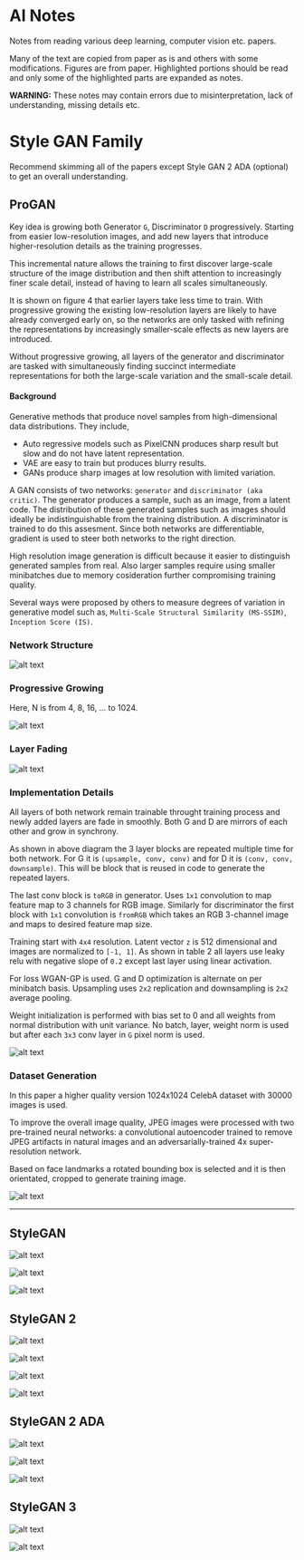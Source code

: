 # AI Notes

Notes from reading various deep learning, computer vision etc. papers. 

Many of the text are copied from paper as is and others with some modifications. Figures are from paper. Highlighted portions should be read and only some of the highlighted parts are expanded as notes.

**WARNING:** These notes may contain errors due to misinterpretation, lack of understanding, missing details etc. 

# Style GAN Family

Recommend skimming all of the papers except Style GAN 2 ADA (optional) to get an overall understanding.

## ProGAN

Key idea is growing both Generator `G`, Discriminator `D` progressively. Starting from easier low-resolution images, and add new layers that introduce higher-resolution details as the training progresses.

This incremental nature allows the training to first discover large-scale structure of the image distribution and then shift attention to increasingly finer scale detail, instead of having to learn all scales simultaneously.

It is shown on figure 4 that earlier layers take less time to train. With progressive growing the existing low-resolution layers are likely to have already converged early on,
so the networks are only tasked with refining the representations by increasingly smaller-scale effects as new layers are introduced.

Without progressive growing, all layers of the generator and discriminator are tasked with simultaneously finding succinct intermediate representations for both the large-scale variation and the small-scale detail. 

#### Background

Generative methods that produce novel samples from high-dimensional data distributions. They include,

- Auto regressive models such as PixelCNN produces sharp result but slow and do not have latent representation. 
- VAE are easy to train but produces blurry results.
- GANs produce sharp images at low resolution with limited variation.

A GAN consists of two networks: `generator` and `discriminator (aka critic)`. The generator produces a sample, such as an image, from a latent code. The distribution of these generated samples such as images should ideally be indistinguishable from the training distribution. A discriminator is trained to do this assesment. Since both networks are differentiable, gradient is used to steer both networks to the right direction.

High resolution image generation is difficult because it easier to distinguish generated samples from real. Also larger samples require using smaller minibatches due to memory cosideration further compromising training quality. 

Several ways were proposed by others to measure degrees of variation in generative model such as, `Multi-Scale Structural Similarity (MS-SSIM)`, `Inception Score (IS)`.

### Network Structure

![alt text](https://github.com/quickgrid/AI-Resources/blob/master/resources/ai-notes/gan/progan/progan1.png)


### Progressive Growing

Here, N is from 4, 8, 16, ... to 1024.

![alt text](https://github.com/quickgrid/AI-Resources/blob/master/resources/ai-notes/gan/progan/progan5.png)


### Layer Fading

![alt text](https://github.com/quickgrid/AI-Resources/blob/master/resources/ai-notes/gan/progan/progan3.png)


### Implementation Details

All layers of both network remain trainable throught training process and newly added layers are fade in smoothly. Both G and D are mirrors of each other and grow in synchrony.

As shown in above diagram the 3 layer blocks are repeated multiple time for both network. For G it is `(upsample, conv, conv)` and for D it is `(conv, conv, downsample)`. This will be block that is reused in code to generate the repeated layers.

The last conv block is `toRGB` in generator. Uses `1x1` convolution to map feature map to 3 channels for RGB image. Similarly for discriminator the first block with `1x1` convolution is `fromRGB` which takes an RGB 3-channel image and maps to desired feature map size.

Training start with `4x4` resolution. Latent vector `z` is 512 dimensional and images are normalized to `[-1, 1]`. As shown in table 2 all layers use leaky relu with negative slope of `0.2` except last layer using linear activation.

For loss WGAN-GP is used. G and D optimization is alternate on per minibatch basis. Upsampling uses `2x2` replication and downsampling is `2x2` average pooling.

Weight initialization is performed with bias set to 0 and all weights from normal distribution with unit variance. No batch, layer, weight norm is used but after each `3x3` conv layer in `G` pixel norm is used.

![alt text](https://github.com/quickgrid/AI-Resources/blob/master/resources/ai-notes/gan/progan/progan2.png)



### Dataset Generation

In this paper a higher quality version 1024x1024 CelebA dataset with 30000 images is used.

To improve the overall image quality, JPEG images were processed with two pre-trained neural networks: a convolutional autoencoder trained to remove JPEG artifacts in natural images and an adversarially-trained 4x super-resolution network. 

Based on face landmarks a rotated bounding box is selected and it is then orientated, cropped to generate training image.

![alt text](https://github.com/quickgrid/AI-Resources/blob/master/resources/ai-notes/gan/progan/progan4.png)

<hr>

## StyleGAN

![alt text](https://github.com/quickgrid/AI-Resources/blob/master/resources/ai-notes/gan/stylegan/stylegan1.png)

![alt text](https://github.com/quickgrid/AI-Resources/blob/master/resources/ai-notes/gan/stylegan/stylegan2.png)

![alt text](https://github.com/quickgrid/AI-Resources/blob/master/resources/ai-notes/gan/stylegan/stylegan3.png)

## StyleGAN 2

![alt text](https://github.com/quickgrid/AI-Resources/blob/master/resources/ai-notes/gan/stylegan2/stylegan2-1.png)

![alt text](https://github.com/quickgrid/AI-Resources/blob/master/resources/ai-notes/gan/stylegan2/stylegan2-2.png)

![alt text](https://github.com/quickgrid/AI-Resources/blob/master/resources/ai-notes/gan/stylegan2/stylegan2-3.png)

![alt text](https://github.com/quickgrid/AI-Resources/blob/master/resources/ai-notes/gan/stylegan2/stylegan2-4.png)

## StyleGAN 2 ADA

![alt text](https://github.com/quickgrid/AI-Resources/blob/master/resources/ai-notes/gan/stylegan2-ada/stylegan2-ada-1.png)

![alt text](https://github.com/quickgrid/AI-Resources/blob/master/resources/ai-notes/gan/stylegan2-ada/stylegan2-ada-2.png)

![alt text](https://github.com/quickgrid/AI-Resources/blob/master/resources/ai-notes/gan/stylegan2-ada/stylegan2-ada-3.png)

## StyleGAN 3

![alt text](https://github.com/quickgrid/AI-Resources/blob/master/resources/ai-notes/gan/stylegan3/stylegan3-1.png)

![alt text](https://github.com/quickgrid/AI-Resources/blob/master/resources/ai-notes/gan/stylegan3/stylegan3-2.png)
